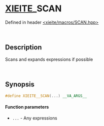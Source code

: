 # [XIEITE](../macros.md)\_SCAN
Defined in header [<xieite/macros/SCAN.hpp>](../../include/xieite/macros/SCAN.hpp)

&nbsp;

## Description
Scans and expands expressions if possible

&nbsp;

## Synopsis
```cpp
#define XIEITE__SCAN(...) __VA_ARGS__
```
#### Function parameters
- `...` - Any expressions
